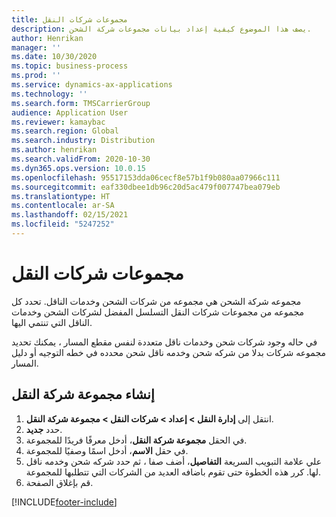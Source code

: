 ```yaml
---
title: مجموعات شركات النقل
description: يصف هذا الموضوع كيفية إعداد بيانات مجموعات شركة الشحن.
author: Henrikan
manager: ''
ms.date: 10/30/2020
ms.topic: business-process
ms.prod: ''
ms.service: dynamics-ax-applications
ms.technology: ''
ms.search.form: TMSCarrierGroup
audience: Application User
ms.reviewer: kamaybac
ms.search.region: Global
ms.search.industry: Distribution
ms.author: henrikan
ms.search.validFrom: 2020-10-30
ms.dyn365.ops.version: 10.0.15
ms.openlocfilehash: 95517153dda06cecf8e57b1f9b080aa07966c111
ms.sourcegitcommit: eaf330dbee1db96c20d5ac479f007747bea079eb
ms.translationtype: HT
ms.contentlocale: ar-SA
ms.lasthandoff: 02/15/2021
ms.locfileid: "5247252"
---
```

# <a name="carrier-groups"></a>مجموعات شركات النقل

مجموعه شركة الشحن هي مجموعه من شركات الشحن وخدمات الناقل. تحدد كل مجموعه من مجموعات شركات النقل التسلسل المفضل لشركات الشحن وخدمات الناقل التي تنتمي اليها.

في حاله وجود شركات شحن وخدمات ناقل متعددة لنفس مقطع المسار ، يمكنك تحديد مجموعه شركات بدلا من شركه شحن وخدمه ناقل شحن محدده في خطه التوجيه أو دليل المسار.

## <a name="create-a-carrier-group"></a>إنشاء مجموعة شركة النقل

1. انتقل إلى **إدارة النقل &gt; إعداد &gt; شركات النقل‬‬ &gt; مجموعة شركة النقل‬‬**.
1. حدد **جديد**.
1. في الحقل **مجموعة شركة النقل**، أدخل معرفًا فريدًا للمجموعة.
1. في حقل **الاسم**، أدخل اسمًا وصفيًا للمجموعة.
1. علي علامة التبويب السريعة **التفاصيل**، أضف صفا ، ثم حدد شركه شحن وخدمه ناقل لها. كرر هذه الخطوة حتى تقوم باضافه العديد من الشركات التي تتطلبها للمجموعة.
1. قم بإغلاق الصفحة.


[!INCLUDE[footer-include](../../../includes/footer-banner.md)]